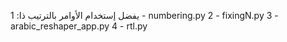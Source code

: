 يفضل إستخدام الأوامر بالترتيب ذا:
1 - numbering.py
2 - fixingN.py
3 - arabic_reshaper_app.py
4 - rtl.py
